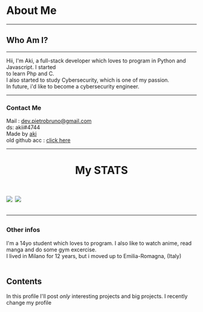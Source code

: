 # About Me
---

## Who Am I?
---
Hii, I'm Aki, a full-stack developer which loves to program in Python and Javascript. I started<br>
to learn Php and C. <br>
I also started to study Cybersecurity, which is one of my passion.<br>
In future, i'd like to become a cybersecurity engineer. 

---
### Contact Me

Mail : dev.pietrobruno@gmail.com<br>
ds: akii#4744<br>
Made by [aki](https://www.github.com/developeraki)<br> 
old github acc : [click here](https://www.github.com/rootaki)<br>

---

<h1 align="center">My STATS<h1>

<a href="https://github.com/developeraki/developeraki">
   <img align="center" src="https://github-readme-stats.vercel.app/api/top-langs/?username=developeraki&hide_border=true&theme=radical"/></a>
<a href="https://github.com/developeraki/developeraki">
  <img align="center" src="https://github-readme-stats.developeraki.vercel.app/api?username=developeraki&hide_border=true&show_icons=true&count_private=true&langs_count=10&theme=radical"/>
</a>

---

### Other infos

I'm a 14yo student which loves to program. I also like to watch anime, read manga and do some gym excercise.<br>
I lived in Milano for 12 years, but i moved up to Emilia-Romagna, (Italy)<br><br>

## Contents

In this profile I'll post _only_ interesting projects and big projects. I recently change my profile
